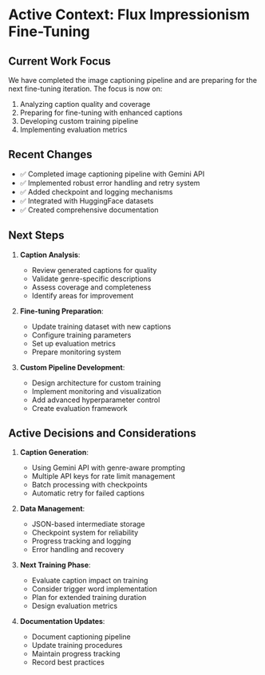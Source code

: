 # Active Context: Flux Impressionism Fine-Tuning

## Current Work Focus
We have completed the image captioning pipeline and are preparing for the next fine-tuning iteration. The focus is now on:

1. Analyzing caption quality and coverage
2. Preparing for fine-tuning with enhanced captions
3. Developing custom training pipeline
4. Implementing evaluation metrics

## Recent Changes
- ✅ Completed image captioning pipeline with Gemini API
- ✅ Implemented robust error handling and retry system
- ✅ Added checkpoint and logging mechanisms
- ✅ Integrated with HuggingFace datasets
- ✅ Created comprehensive documentation

## Next Steps
1. **Caption Analysis**:
   - Review generated captions for quality
   - Validate genre-specific descriptions
   - Assess coverage and completeness
   - Identify areas for improvement

2. **Fine-tuning Preparation**:
   - Update training dataset with new captions
   - Configure training parameters
   - Set up evaluation metrics
   - Prepare monitoring system

3. **Custom Pipeline Development**:
   - Design architecture for custom training
   - Implement monitoring and visualization
   - Add advanced hyperparameter control
   - Create evaluation framework

## Active Decisions and Considerations
1. **Caption Generation**: 
   - Using Gemini API with genre-aware prompting
   - Multiple API keys for rate limit management
   - Batch processing with checkpoints
   - Automatic retry for failed captions

2. **Data Management**: 
   - JSON-based intermediate storage
   - Checkpoint system for reliability
   - Progress tracking and logging
   - Error handling and recovery

3. **Next Training Phase**:
   - Evaluate caption impact on training
   - Consider trigger word implementation
   - Plan for extended training duration
   - Design evaluation metrics

4. **Documentation Updates**:
   - Document captioning pipeline
   - Update training procedures
   - Maintain progress tracking
   - Record best practices 